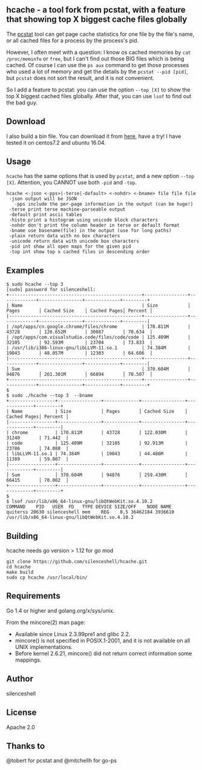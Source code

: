 ## hcache - a tool fork from pcstat, with a feature that showing top X biggest cache files globally

The [pcstat](https://github.com/tobert/pcstat) tool can get page cache statistics for one file by the file's name, or all cached files for a process by the process's pid.

However, I often meet with a question: I know os cached memories by `cat /proc/meminfo` or `free`, but I can't find out those BIG files which is being cached. Of course I can use the `ps aux` command to get those processes who used a lot of memory and get the details by the `pcstat --pid [pid]`, but `pcstat` does not sort the result, and it is not convenient.

So I add a feature to pcstat: you can use the option `--top [X]` to show the top X biggest cached files globally. After that, you can use `lsof` to find out the bad guy.

## Download

I also build a bin file. You can download it from [here](https://silenceshell-1255345740.cos.ap-shanghai.myqcloud.com/hcache), have a try! I have tested it on centos7.2 and ubuntu 16.04.

## Usage

`hcache` has the same options that is used by `pcstat`, and a new option `--top [X]`. Attention, you CANNOT use both `-pid` and `-top`.

```
hcache <-json <-pps>|-terse|-default> <-nohdr> <-bname> file file file
 -json output will be JSON
   -pps include the per-page information in the output (can be huge!)
 -terse print terse machine-parseable output
 -default print ascii tables
 -histo print a histogram using unicode block characters
 -nohdr don't print the column header in terse or default format
 -bname use basename(file) in the output (use for long paths)
 -plain return data with no box characters
 -unicode return data with unicode box characters
 -pid int show all open maps for the given pid
 -top int show top x cached files in descending order
```

## Examples

```
$ sudo hcache --top 3
[sudo] password for silenceshell: 
+-------------------------------------------------+----------------+-------------+----------------+-------------+---------+
| Name                                            | Size           │ Pages       │ Cached Size    │ Cached Pages│ Percent │
|-------------------------------------------------+----------------+-------------+----------------+-------------+---------|
| /opt/apps/cn.google.chrome/files/chrome         | 170.811M       | 43728       | 120.652M       | 30887       | 70.634  |
| /opt/apps/com.visualstudio.code/files/code/code | 125.409M       | 32105       | 92.593M        | 23704       | 73.833  |
| /usr/lib/i386-linux-gnu/libLLVM-11.so.1         | 74.384M        | 19043       | 48.057M        | 12303       | 64.606  |
|-------------------------------------------------+----------------+-------------+----------------+-------------+---------|
│ Sum                                             │ 370.604M       │ 94876       │ 261.301M       │ 66894       │ 70.507  │
+-------------------------------------------------+----------------+-------------+----------------+-------------+---------+
$ 
$ sudo ./hcache --top 3  --bname  
+-----------------+----------------+-------------+----------------+-------------+---------+
| Name            | Size           │ Pages       │ Cached Size    │ Cached Pages│ Percent │
|-----------------+----------------+-------------+----------------+-------------+---------|
| chrome          | 170.811M       | 43728       | 122.030M       | 31240       | 71.442  |
| code            | 125.409M       | 32105       | 92.913M        | 23786       | 74.088  |
| libLLVM-11.so.1 | 74.384M        | 19043       | 44.486M        | 11389       | 59.807  |
|-----------------+----------------+-------------+----------------+-------------+---------|
│ Sum             │ 370.604M       │ 94876       │ 259.430M       │ 66415       │ 70.002  │
+-----------------+----------------+-------------+----------------+-------------+---------+
$ 
$ lsof /usr/lib/x86_64-linux-gnu/libQtWebKit.so.4.10.2 
COMMAND    PID   USER  FD   TYPE DEVICE SIZE/OFF    NODE NAME
quiterss 20630 silenceshell mem    REG    8,5 36462184 3936610 /usr/lib/x86_64-linux-gnu/libQtWebKit.so.4.10.2
```

## Building

hcache needs go version > 1.12 for go mod

```
git clone https://github.com/silenceshell/hcache.git
cd hcache
make build
sudo cp hcache /usr/local/bin/ 
```

## Requirements

Go 1.4 or higher and golang.org/x/sys/unix.

From the mincore(2) man page:

* Available since Linux 2.3.99pre1 and glibc 2.2.
* mincore() is not specified in POSIX.1-2001, and it is not available on all UNIX implementations.
* Before kernel 2.6.21, mincore() did not return correct information some mappings.

## Author

silenceshell

## License

Apache 2.0

## Thanks to

@tobert for pcstat and @mitchellh for go-ps
